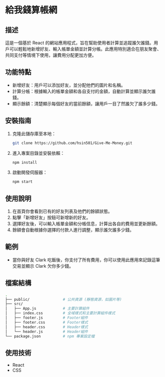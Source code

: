 # 給我錢算帳網

## 描述

這是一個基於 React 的網站應用程式，旨在幫助使用者計算並追蹤誰欠誰錢。用戶可以輕鬆地新增好友、輸入帳單金額並計算分帳。此應用特別適合在朋友聚會、共同支付等情境下使用，讓費用分配更加方便。

## 功能特點

- 新增好友：用戶可以添加好友，並分配他們的圖片和名稱。
- 計算分帳：根據輸入的帳單金額和各自支付的金額，自動計算並顯示誰欠誰錢。
- 顯示餘額：清楚顯示每個好友的當前餘額，讓用戶一目了然誰欠了誰多少錢。

## 安裝指南

1. 克隆此儲存庫至本地：
   ```bash
   git clone https://github.com/hsin501/Give-Me-Money.git
   ```
2. 進入專案目錄並安裝依賴：
   ```bash
   npm install
   ```
3. 啟動開發伺服器：
   ```bash
   npm start
   ```

## 使用說明

1. 在首頁你會看到已有的好友列表及他們的餘額狀態。
2. 點擊「新增好友」按鈕可新增新的好友。
3. 選擇好友後，可以輸入帳單金額和分帳信息，計算出各自的費用並更新餘額。
4. 餘額會自動根據你選擇的付款人進行調整，顯示誰欠誰多少錢。

## 範例

- 當你與好友 Clark 吃飯後，你支付了所有費用，你可以使用此應用來記錄這筆交易並顯示 Clark 欠你多少錢。

## 檔案結構
 ```bash
.
├── public/               # 公共資源 (靜態資源，如圖片等)
├── src/
│   ├── App.js            # 主要計算組件
│   ├── index.css         # 全域樣式和主要計算組件樣式
│   ├── footer.js         # Footer組件
│   ├── footer.css        # Footer樣式
│   ├── header.css        # Header樣式
│   └── header.js         # Header組件
└── package.json          # npm 專案設定檔
 ```

## 使用技術
- React
- CSS
